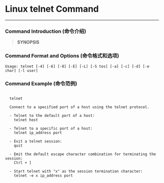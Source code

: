 # Linux telnet Command
-------------------
### Command Introduction (命令介绍)
> **SYNOPSIS**
### Command Format and Options (命令格式和选项)
```
Usage: telnet [-4] [-6] [-8] [-E] [-L] [-S tos] [-a] [-c] [-d] [-e char] [-l user]
```
### Command Example (命令范例)
```

  telnet

  Connect to a specified port of a host using the telnet protocol.

  - Telnet to the default port of a host:
    telnet host

  - Telnet to a specific port of a host:
    telnet ip_address port

  - Exit a telnet session:
    quit

  - Emit the default escape character combination for terminating the session:
    Ctrl + ]

  - Start telnet with "x" as the session termination character:
    telnet -e x ip_address port


```
